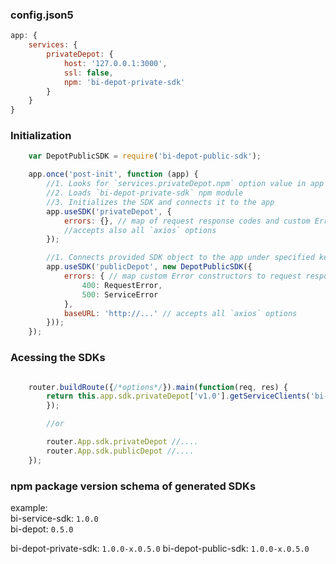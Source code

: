 
### config.json5
```javascript
app: {
    services: {
        privateDepot: {
            host: '127.0.0.1:3000',
            ssl: false,
            npm: 'bi-depot-private-sdk'
        }
    }
}
```

### Initialization
```javascript
    var DepotPublicSDK = require('bi-depot-public-sdk');

    app.once('post-init', function (app) {
        //1. Looks for `services.privateDepot.npm` option value in app's config
        //2. Loads `bi-depot-private-sdk` npm module
        //3. Initializes the SDK and connects it to the app
        app.useSDK('privateDepot', {
            errors: {}, // map of request response codes and custom Error constructors
            //accepts also all `axios` options
        });

        //1. Connects provided SDK object to the app under specified key
        app.useSDK('publicDepot', new DepotPublicSDK({
            errors: { // map custom Error constructors to request response codes
                400: RequestError,
                500: ServiceError
            },
            baseURL: 'http://...' // accepts all `axios` options
        }));
    });
```

### Acessing the SDKs

```javascript

    router.buildRoute({/*options*/}).main(function(req, res) {
        return this.app.sdk.privateDepot['v1.0'].getServiceClients('bi-auth').then(function(response){
        });

        //or

        router.App.sdk.privateDepot //....
        router.App.sdk.publicDepot //....
    });
```

### npm package version schema of generated SDKs

example:  
bi-service-sdk: `1.0.0`  
bi-depot: `0.5.0`

bi-depot-private-sdk: `1.0.0-x.0.5.0`
bi-depot-public-sdk: `1.0.0-x.0.5.0`
